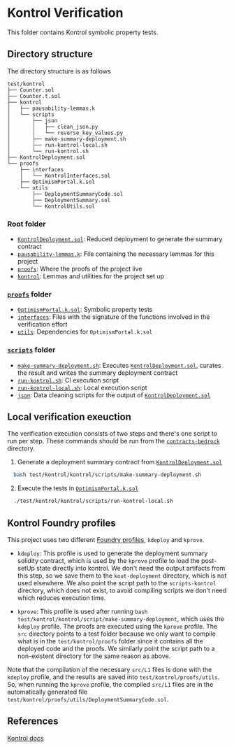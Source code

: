 # Kontrol Verification

This folder contains Kontrol symbolic property tests.

## Directory structure

The directory structure is as follows

```tree
test/kontrol
├── Counter.sol
├── Counter.t.sol
├── kontrol
│   ├── pausability-lemmas.k
│   └── scripts
│       ├── json
│       │   ├── clean_json.py
│       │   └── reverse_key_values.py
│       ├── make-summary-deployment.sh
│       ├── run-kontrol-local.sh
│       └── run-kontrol.sh
├── KontrolDeployment.sol
└── proofs
    ├── interfaces
    │   └── KontrolInterfaces.sol
    ├── OptimismPortal.k.sol
    └── utils
        ├── DeploymentSummaryCode.sol
        ├── DeploymentSummary.sol
        └── KontrolUtils.sol
```

### Root folder

- [`KontrolDeployment.sol`](./KontrolDeployment.sol): Reduced deployment to generate the summary contract
- [`pausability-lemmas.k`](./pausability-lemmas.k): File containing the necessary lemmas for this project
- [`proofs`](./proofs): Where the proofs of the project live
- [`kontrol`](./kontrol): Lemmas and utilities for the project set up

### [`proofs`](./proofs) folder

- [`OptimismPortal.k.sol`](./proofs/OptimismPortal.k.sol): Symbolic property tests
- [`interfaces`](./proofs/interfaces): Files with the signature of the functions involved in the verification effort
- [`utils`](./proofs/utils): Dependencies for `OptimismPortal.k.sol`

### [`scripts`](./scripts) folder

- [`make-summary-deployment.sh`](./scripts/make-summary-deployment.sh): Executes [`KontrolDeployment.sol`](./KontrolDeployment.sol), curates the result and writes the summary deployment contract
- [`run-kontrol.sh`](./scrpts/run-kontrol.sh): CI execution script
- [`run-kontrol-local.sh`](./scrpts/run-kontrol-local.sh): Local execution script
- [`json`](./scripts/json): Data cleaning scripts for the output of [`KontrolDeployment.sol`](./KontrolDeployment.sol)

## Local verification exeuction

The verification execution consists of two steps and there's one script to run per step. These commands should be run from the [`contracts-bedrock`](../../) directory.

1. Generate a deployment summary contract from [`KontrolDeployment.sol`](./KontrolDeployment.sol)
```bash
  bash test/kontrol/kontrol/scripts/make-summary-deployment.sh
```
2. Execute the tests in [`OptimismPortal.k.sol`](./proofs/OptimismPortal.k.sol)
```bash
  ./test/kontrol/kontrol/scripts/run-kontrol-local.sh
```

## Kontrol Foundry profiles

This project uses two different [Foundry profiles](../../foundry.toml), `kdeploy` and `kprove`.

- `kdeploy`: This profile is used to generate the deployment summary solidity contract, which is used by the `kprove` profile to load the post-setUp state directly into kontrol. We don't need the output artifacts from this step, so we save them to the `kout-deployment` directory, which is not used elsewhere. We also point the script path to the `scripts-kontrol` directory, which does not exist, to avoid compiling scripts we don't need which reduces execution time.

- `kprove`: This profile is used after running `bash test/kontrol/kontrol/script/make-summary-deployment`, which uses the `kdeploy` profile. The proofs are executed using the `kprove` profile. The `src` directory points to a test folder because we only want to compile what is in the `test/kontrol/proofs` folder since it contains all the deployed code and the proofs. We similarly point the script path to a non-existent directory for the same reason as above.

Note that the compilation of the necessary `src/L1` files is done with the `kdeploy` profile, and the results are saved into `test/kontrol/proofs/utils`. So, when running the `kprove` profile, the compiled `src/L1` files are in the automatically generated file `test/kontrol/proofs/utils/DeploymentSummaryCode.sol`.

## References

[Kontrol docs](https://docs.runtimeverification.com/kontrol/overview/readme)
